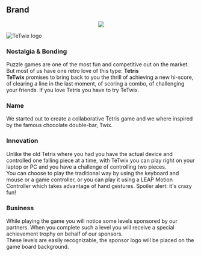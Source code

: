 ## Brand

<p align="center">
    <img src="https://raw.githubusercontent.com/danielamariei/tetwix/master/public/images/tetwix-logo-500.png">
</p>

![TeTwix logo]()
### Nostalgia & Bonding
Puzzle games are one of the most fun and competitive out on the market. But most of us have one retro love of this type: **Tetris**  
**TeTwix** promises to bring back to you the thrill of achieving a new hi-score, of clearing a line in the last moment, of scoring a combo, of challenging your friends. If you love Tetris you have to try TeTwix.
### Name
We started out to create a collaborative Tetris game and we where inspired by the famous chocolate double-bar, Twix.
### Innovation
Unlike the old Tetris where you had you have the actual device and controlled one falling piece at a time, with TeTwix you can play right on your laptop or PC and you have a challenge of controlling two pieces.  
You can choose to play the traditional way by using the keyboard and mouse or a game controller, or you can play it using a LEAP Motion Controller which takes advantage of hand gestures. Spoiler alert: it's crazy fun!
### Business
While playing the game you will notice some levels sponsored by our partners. When you complete such a level you will receive a special achievement trophy on behalf of our sponsors.  
These levels are easily recognizable, the sponsor logo will be placed on the game board background.

